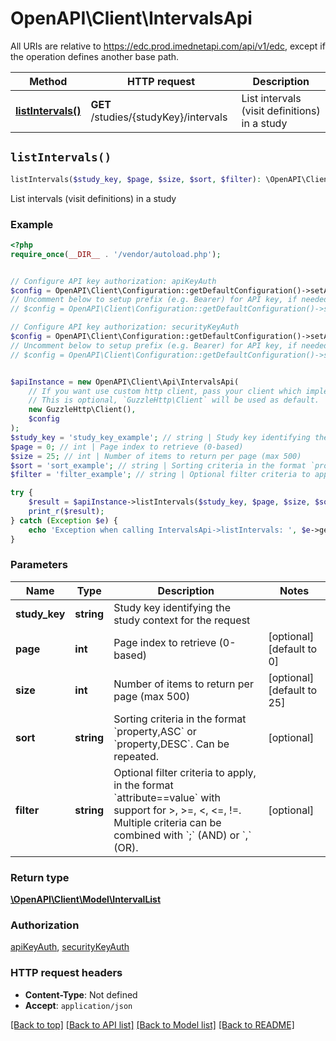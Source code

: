# OpenAPI\Client\IntervalsApi

All URIs are relative to https://edc.prod.imednetapi.com/api/v1/edc, except if the operation defines another base path.

| Method | HTTP request | Description |
| ------------- | ------------- | ------------- |
| [**listIntervals()**](IntervalsApi.md#listIntervals) | **GET** /studies/{studyKey}/intervals | List intervals (visit definitions) in a study |


## `listIntervals()`

```php
listIntervals($study_key, $page, $size, $sort, $filter): \OpenAPI\Client\Model\IntervalList
```

List intervals (visit definitions) in a study

### Example

```php
<?php
require_once(__DIR__ . '/vendor/autoload.php');


// Configure API key authorization: apiKeyAuth
$config = OpenAPI\Client\Configuration::getDefaultConfiguration()->setApiKey('x-api-key', 'YOUR_API_KEY');
// Uncomment below to setup prefix (e.g. Bearer) for API key, if needed
// $config = OpenAPI\Client\Configuration::getDefaultConfiguration()->setApiKeyPrefix('x-api-key', 'Bearer');

// Configure API key authorization: securityKeyAuth
$config = OpenAPI\Client\Configuration::getDefaultConfiguration()->setApiKey('x-imn-security-key', 'YOUR_API_KEY');
// Uncomment below to setup prefix (e.g. Bearer) for API key, if needed
// $config = OpenAPI\Client\Configuration::getDefaultConfiguration()->setApiKeyPrefix('x-imn-security-key', 'Bearer');


$apiInstance = new OpenAPI\Client\Api\IntervalsApi(
    // If you want use custom http client, pass your client which implements `GuzzleHttp\ClientInterface`.
    // This is optional, `GuzzleHttp\Client` will be used as default.
    new GuzzleHttp\Client(),
    $config
);
$study_key = 'study_key_example'; // string | Study key identifying the study context for the request
$page = 0; // int | Page index to retrieve (0-based)
$size = 25; // int | Number of items to return per page (max 500)
$sort = 'sort_example'; // string | Sorting criteria in the format `property,ASC` or `property,DESC`. Can be repeated.
$filter = 'filter_example'; // string | Optional filter criteria to apply, in the format `attribute==value` with support for >, >=, <, <=, !=. Multiple criteria can be combined with `;` (AND) or `,` (OR).

try {
    $result = $apiInstance->listIntervals($study_key, $page, $size, $sort, $filter);
    print_r($result);
} catch (Exception $e) {
    echo 'Exception when calling IntervalsApi->listIntervals: ', $e->getMessage(), PHP_EOL;
}
```

### Parameters

| Name | Type | Description  | Notes |
| ------------- | ------------- | ------------- | ------------- |
| **study_key** | **string**| Study key identifying the study context for the request | |
| **page** | **int**| Page index to retrieve (0-based) | [optional] [default to 0] |
| **size** | **int**| Number of items to return per page (max 500) | [optional] [default to 25] |
| **sort** | **string**| Sorting criteria in the format &#x60;property,ASC&#x60; or &#x60;property,DESC&#x60;. Can be repeated. | [optional] |
| **filter** | **string**| Optional filter criteria to apply, in the format &#x60;attribute&#x3D;&#x3D;value&#x60; with support for &gt;, &gt;&#x3D;, &lt;, &lt;&#x3D;, !&#x3D;. Multiple criteria can be combined with &#x60;;&#x60; (AND) or &#x60;,&#x60; (OR). | [optional] |

### Return type

[**\OpenAPI\Client\Model\IntervalList**](../Model/IntervalList.md)

### Authorization

[apiKeyAuth](../../README.md#apiKeyAuth), [securityKeyAuth](../../README.md#securityKeyAuth)

### HTTP request headers

- **Content-Type**: Not defined
- **Accept**: `application/json`

[[Back to top]](#) [[Back to API list]](../../README.md#endpoints)
[[Back to Model list]](../../README.md#models)
[[Back to README]](../../README.md)
